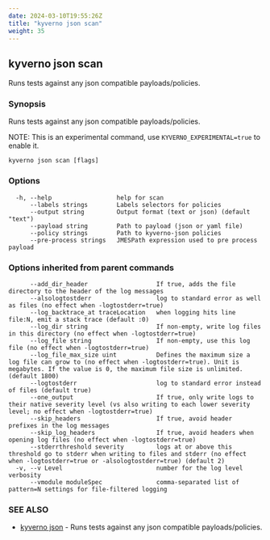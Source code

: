 ```yaml
---
date: 2024-03-10T19:55:26Z
title: "kyverno json scan"
weight: 35
---
```

## kyverno json scan

Runs tests against any json compatible payloads/policies.

### Synopsis

Runs tests against any json compatible payloads/policies.

  NOTE: This is an experimental command, use `KYVERNO_EXPERIMENTAL=true` to enable it.

```
kyverno json scan [flags]
```

### Options

```
  -h, --help                  help for scan
      --labels strings        Labels selectors for policies
      --output string         Output format (text or json) (default "text")
      --payload string        Path to payload (json or yaml file)
      --policy strings        Path to kyverno-json policies
      --pre-process strings   JMESPath expression used to pre process payload
```

### Options inherited from parent commands

```
      --add_dir_header                   If true, adds the file directory to the header of the log messages
      --alsologtostderr                  log to standard error as well as files (no effect when -logtostderr=true)
      --log_backtrace_at traceLocation   when logging hits line file:N, emit a stack trace (default :0)
      --log_dir string                   If non-empty, write log files in this directory (no effect when -logtostderr=true)
      --log_file string                  If non-empty, use this log file (no effect when -logtostderr=true)
      --log_file_max_size uint           Defines the maximum size a log file can grow to (no effect when -logtostderr=true). Unit is megabytes. If the value is 0, the maximum file size is unlimited. (default 1800)
      --logtostderr                      log to standard error instead of files (default true)
      --one_output                       If true, only write logs to their native severity level (vs also writing to each lower severity level; no effect when -logtostderr=true)
      --skip_headers                     If true, avoid header prefixes in the log messages
      --skip_log_headers                 If true, avoid headers when opening log files (no effect when -logtostderr=true)
      --stderrthreshold severity         logs at or above this threshold go to stderr when writing to files and stderr (no effect when -logtostderr=true or -alsologtostderr=true) (default 2)
  -v, --v Level                          number for the log level verbosity
      --vmodule moduleSpec               comma-separated list of pattern=N settings for file-filtered logging
```

### SEE ALSO

* [kyverno json](kyverno_json.md)	 - Runs tests against any json compatible payloads/policies.

